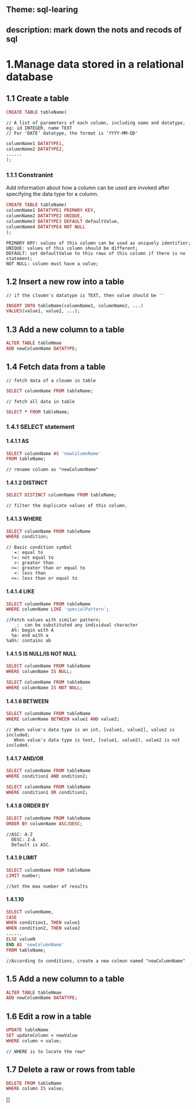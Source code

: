 ## Theme: sql-learing
## description: mark down the nots and recods of sql

# 1.Manage data stored in a relational database 
## 1.1 Create a table
```ruby
CREATE TABLE tableName(
```
    // A list of parameters of each column, including name and datatype, eg: id INTEGER, name TEXT
    // For 'DATE' datatype, the format is 'YYYY-MM-DD'
```ruby
columnName1 DATATYPE1,
columnName2 DATATYPE2,
......
);

```
### 1.1.1 Constranint
Add information about how a column can be used are invoked after specifying the data type for a column. 
```ruby
CREATE TABLE tableName(
columnName1 DATATYPE1 PRIMARY KEY,
columnName2 DATATYPE2 UNIQUE,
columnName3 DATATYPE3 DEFAULT defaultValue,
columnName4 DATATYPE4 NOT NULL
);
```
    PRIMARY KRY: values of this column can be used as uniquely identifier;
    UNIQUE: values of this column should be different;
    DEFAULT: set defaultValue to this raws of this column if there is no statement;
    NOT NULL: column must have a value;
## 1.2 Insert a new row into a table

    // if the cloumn's datatype is TEXT, then value should be ''
```ruby
INSERT INTO tableName(columnName1, columnName2, ...)
VALUES(value1, value2, ...);
```
## 1.3 Add a new column to a table
```ruby
ALTER TABLE tableNmae
ADD newColumnName DATATYPE;
```
## 1.4 Fetch data from a table
    // fetch data of a cloumn in table
```ruby
SELECT columnName FROM tableName; 
```
    // fetch all data in table
```ruby
SELECT * FROM tableName;
```
### 1.4.1 SELECT statement
#### 1.4.1.1 AS
```ruby
SELECT columnName AS 'newColumnName'
FROM tableName;
```
    // rename column as "newColumnName"
#### 1.4.1.2 DISTINCT
```ruby
SELECT DISTINCT columnName FROM tableName;
```
    // filter the duplicate values of this column.
#### 1.4.1.3 WHERE
```ruby
SELECT columnName FROM tableName
WHERE condition;
```
    // Basic condition symbol
       =: equal to
      !=: not equal to
       >: greater than
      >=: greater than or equal to
       <: less than
      <=: less than or equal to 
#### 1.4.1.4 LIKE
```ruby
SELECT columnName FROM tableName
WHERE columnName LIKE 'specialPattern';
```
    //Fetch values with similar pattern;
       _:  can be substituted any individual character
      A%: begin with A
      %a: end with a
    %ab%: contains ab
#### 1.4.1.5 IS NULL/IS NOT NULL
```ruby
SELECT columnName FROM tableName
WHERE columnName IS NULL;
```
```ruby
SELECT columnName FROM tableName
WHERE columnName IS NOT NULL;
```
#### 1.4.1.6 BETWEEN
```ruby
SELECT columnName FROM tableName
WHERE columnName BETWEEN value1 AND value2;
```
    // When value's data type is an int, [value1, value2], value2 is included;
       When value's data type is text, [value1, value2), value2 is not included.
#### 1.4.1.7 AND/OR
```ruby
SELECT columnName FROM tableName
WHERE condition1 AND ondition2;
```
```ruby
SELECT columnName FROM tableName
WHERE condition1 OR condition2;
```
#### 1.4.1.8 ORDER BY
```ruby
SELECT columnName FROM tableName
ORDER BY columnName ASC/DESC;
```
    //ASC: A-Z
      DESC: Z-A
      Default is ASC.
#### 1.4.1.9 LIMIT
```ruby
SELECT columnName FROM tableName
LIMIT number;
```
    //Set the max number of results
#### 1.4.1.10 
```ruby
SELECT columnName,
CASE
WHEN condition1, THEN value1 
WHEN condition2, THEN value2
......
ELSE valueN
END AS 'newColumnName'
FROM tableName;
```
    //According to conditions, create a new colmun named "newColumnName"
## 1.5 Add a new column to a table
```ruby
ALTER TABLE tableNmae
ADD newColumnName DATATYPE;
```
## 1.6 Edit a row in a table
```ruby
UPDATE tableName
SET updateColumn = newValue
WHERE column = value;
```
    // WHERE is to locate the row*
## 1.7 Delete a raw or rows from table
```ruby
DELETE FROM tableName
WHERE column IS value;
```
[]
